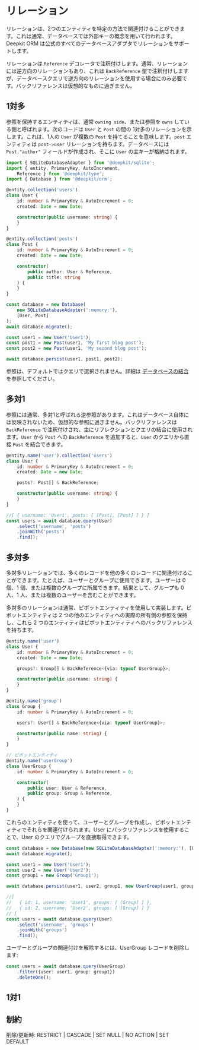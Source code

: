 # リレーション

リレーションは、2つのエンティティを特定の方法で関連付けることができます。これは通常、データベースでは外部キーの概念を用いて行われます。Deepkit ORM は公式のすべてのデータベースアダプタでリレーションをサポートします。

リレーションは `Reference` デコレータで注釈付けします。通常、リレーションには逆方向のリレーションもあり、これは `BackReference` 型で注釈付けしますが、データベースクエリで逆方向のリレーションを使用する場合にのみ必要です。バックリファレンスは仮想的なものに過ぎません。

## 1対多

参照を保持するエンティティは、通常 `owning side`、または参照を `owns` している側と呼ばれます。次のコードは `User` と `Post` の間の 1対多のリレーションを示します。これは、1人の `User` が複数の `Post` を持てることを意味します。`post` エンティティは `post->user` リレーションを持ちます。データベースには `Post."author"` フィールドが作成され、そこに `User` の主キーが格納されます。

```typescript
import { SQLiteDatabaseAdapter } from '@deepkit/sqlite';
import { entity, PrimaryKey, AutoIncrement, 
    Reference } from '@deepkit/type';
import { Database } from '@deepkit/orm';

@entity.collection('users')
class User {
    id: number & PrimaryKey & AutoIncrement = 0;
    created: Date = new Date;

    constructor(public username: string) {
    }
}

@entity.collection('posts')
class Post {
    id: number & PrimaryKey & AutoIncrement = 0;
    created: Date = new Date;

    constructor(
        public author: User & Reference,
        public title: string
    ) {
    }
}

const database = new Database(
    new SQLiteDatabaseAdapter(':memory:'), 
    [User, Post]
);
await database.migrate();

const user1 = new User('User1');
const post1 = new Post(user1, 'My first blog post');
const post2 = new Post(user1, 'My second blog post');

await database.persist(user1, post1, post2);
```

参照は、デフォルトではクエリで選択されません。詳細は [データベースの結合](./query.md#join) を参照してください。

## 多対1

参照には通常、多対1と呼ばれる逆参照があります。これはデータベース自体には反映されないため、仮想的な参照に過ぎません。バックリファレンスは `BackReference` で注釈付けされ、主にリフレクションとクエリの結合に使用されます。`User` から `Post` への `BackReference` を追加すると、`User` のクエリから直接 `Post` を結合できます。

```typescript
@entity.name('user').collection('users')
class User {
    id: number & PrimaryKey & AutoIncrement = 0;
    created: Date = new Date;

    posts?: Post[] & BackReference;

    constructor(public username: string) {
    }
}
```

```typescript
//[ { username: 'User1', posts: [ [Post], [Post] ] } ]
const users = await database.query(User)
    .select('username', 'posts')
    .joinWith('posts')
    .find();
```

## 多対多

多対多リレーションでは、多くのレコードを他の多くのレコードに関連付けることができます。たとえば、ユーザーとグループに使用できます。ユーザーは 0 個、1 個、または複数のグループに所属できます。結果として、グループも 0 人、1 人、または複数のユーザーを含むことができます。

多対多のリレーションは通常、ピボットエンティティを使用して実装します。ピボットエンティティは 2 つの他のエンティティへの実際の所有側の参照を保持し、これら 2 つのエンティティはピボットエンティティへのバックリファレンスを持ちます。

```typescript
@entity.name('user')
class User {
    id: number & PrimaryKey & AutoIncrement = 0;
    created: Date = new Date;

    groups?: Group[] & BackReference<{via: typeof UserGroup}>;

    constructor(public username: string) {
    }
}

@entity.name('group')
class Group {
    id: number & PrimaryKey & AutoIncrement = 0;

    users?: User[] & BackReference<{via: typeof UserGroup}>;

    constructor(public name: string) {
    }
}

// ピボットエンティティ
@entity.name('userGroup')
class UserGroup {
    id: number & PrimaryKey & AutoIncrement = 0;

    constructor(
        public user: User & Reference,
        public group: Group & Reference,
    ) {
    }
}
```

これらのエンティティを使って、ユーザーとグループを作成し、ピボットエンティティでそれらを関連付けられます。User にバックリファレンスを使用することで、User のクエリでグループを直接取得できます。

```typescript
const database = new Database(new SQLiteDatabaseAdapter(':memory:'), [User, Group, UserGroup]);
await database.migrate();

const user1 = new User('User1');
const user2 = new User('User2');
const group1 = new Group('Group1');

await database.persist(user1, user2, group1, new UserGroup(user1, group1), new UserGroup(user2, group1));

//[
//   { id: 1, username: 'User1', groups: [ [Group] ] },
//   { id: 2, username: 'User2', groups: [ [Group] ] }
// ]
const users = await database.query(User)
    .select('username', 'groups')
    .joinWith('groups')
    .find();
```

ユーザーとグループの関連付けを解除するには、UserGroup レコードを削除します:

```typescript
const users = await database.query(UserGroup)
    .filter({user: user1, group: group1})
    .deleteOne();
```

## 1対1

## 制約

削除/更新時: RESTRICT | CASCADE | SET NULL | NO ACTION | SET DEFAULT